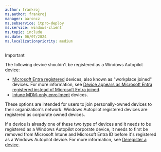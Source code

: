 ```yaml
---
author: frankroj
ms.author: frankroj
manager: aaroncz
ms.subservice: itpro-deploy
ms.service: windows-client
ms.topic: include
ms.date: 06/07/2024
ms.localizationpriority: medium
---
```


<!-- This file is shared by the following articles:

/tutorial/includes/register-autopilot-device.md
registration-overview.md

Headings are driven by article context. -->

> [!IMPORTANT]
>
> The following device shouldn't be registered as a Windows Autopilot device:
>
> - [Microsoft Entra registered](/entra/identity/devices/concept-device-registration) devices, also known as "workplace joined" devices. For more information, see [Device appears as Microsoft Entra registered instead of Microsoft Entra joined](../troubleshoot-device-enrollment.md#device-appears-as-microsoft-entra-registered-instead-of-microsoft-entra-joined).
> - [Intune MDM-only enrollment](/mem/intune/enrollment/windows-enrollment-methods#user-self-enrollment-in-intune) devices.
>
> These options are intended for users to join personally-owned devices to their organization's network. Windows Autopilot registered devices are registered as corporate owned devices.
>
> If a device is already one of these two type of devices and it needs to be registered as a Windows Autopilot corporate device, it needs to first be removed from Microsoft Intune and Microsoft Entra ID before it's registered as a Windows Autopilot device. For more information, see [Deregister a device](../registration-overview.md#deregister-a-device).